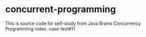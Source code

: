 # concurrent-programming
This is source code for self-study from Java Brains Concurrency Programming video.
case-test#11
